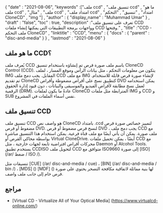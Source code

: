 {
  "date" : "2021-08-06",
  "keywords" :["ملف ccd" , "تنسيق ملف ccd" , "ما هو ملف ccd" , "ملف" , "مثال ccd" , "امتداد ملف ccd" , "امتداد" , "تنسيق" , "التحكم CloneCD" , "img "] ,
  "author" : {
    "display_name" : "Muhammad Umar"
} ,
  "draft" : "false",
   "toc" : true,
  "description" :"تعرف على تنسيق ملف CCD وواجهات برمجة التطبيقات التي يمكنها إنشاء ملفات CCD وفتحها." ,
  "title" :"CCD - ملف التحكم CloneCD" ,
  "linktitle" : "CCD",
  "menu" : {
    "docs" : {
      "parent" : "disc-and-media"
}
} ,
  "lastmod" : "2021-08-06"
}

## ما هو ملف CCD؟

يُعرف ملف CCD باسم ملف صورة قرص تم إنشاؤه باستخدام تنسيق CloneCD Control (CCD). يتكون من معلومات التحكم ، مثل بيانات الرأس وموقع المسار ، لملف IMG المقابل. يجب دمج ملف CCD مع ملف IMG لإنشاء صورة قرص قابلة للاستخدام. تم تقديم CloneCD كتطبيق نسخ على أقراص مضغوطة وأقراص DVD يمكن استخدامه لعمل نسخ مطابقة لأقراص الفيديو والموسيقى والبيانات ، دون قيود إدارة الحقوق الرقمية (DRM). عادةً ما يكون لملفات CloneCD المترابطة مثل ملفات IMG و CCD و SUB نفس أسماء الملفات في المشروع.

## تنسيق ملف CCD

تنسيق ملف CCD هو واصف نص CloneCD بامتداد .ccd لتمييز خصائص صورة قرص مضغوط أو قرص DVD. لنسخ قرص مضغوط أو قرص DVD ، يجب دمج ملف CCD مع ملف صورة. يمكن أن يأتي أيضًا مع ملف قناة فرعية. يمكن استخدام هذا التنسيق مباشرة بواسطة محاكي القرص أو Virtual CloneDrive. أيضًا ، يمكن تحميل ملفات CCD مع محركات أقراص افتراضية تابعة لجهات خارجية ، مثل Daemon أو Alcohol Tools. يستخدم تطبيق CCDISO لتحويل ملف CCD متوافق مع ISO9660 إلى صورة [ISO] (/ar/ ضغط / ISO /).

تنسيقات مثل [CUE] (/ar/ disc-and-media / cue) ، [BIN] (/ar/ disc-and-media / bin /) ، [MDS] () [MDF] () لها بنية مماثلة لاتفاقية مكافحة التصحر يحتوي على صورة قرص خام إلى جانب ملف واصف.

## مراجع

* [Virtual CD - Virtualize All of Your Optical Media] (https://www.virtualcd-online.com/)


